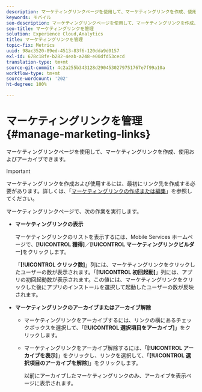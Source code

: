 ```yaml
---
description: マーケティングリンクページを使用して、マーケティングリンクを作成、使用およびアーカイブできます。
keywords: モバイル
seo-description: マーケティングリンクページを使用して、マーケティングリンクを作成、使用およびアーカイブできます。
seo-title: マーケティングリンクを管理
solution: Experience Cloud,Analytics
title: マーケティングリンクを管理
topic-fix: Metrics
uuid: 98ac3520-89ed-4513-83f6-120dda9d0157
exl-id: 678c18fe-b282-4eab-a248-e00dfd53cecd
translation-type: tm+mt
source-git-commit: 4c2a255b343128d2904530279751767e7f99a10a
workflow-type: tm+mt
source-wordcount: '202'
ht-degree: 100%

---
```


# マーケティングリンクを管理 {#manage-marketing-links}

マーケティングリンクページを使用して、マーケティングリンクを作成、使用およびアーカイブできます。

>[!IMPORTANT]
>
>マーケティングリンクを作成および使用するには、最初にリンク先を作成する必要があります。詳しくは、「[マーケティングリンクの作成または編集](/help/using/acquisition-main/c-marketing-links-builder/t-create-edit-adobe-links/t-create-edit-adobe-links.md)」を参照してください。

マーケティングリンクページで、次の作業を実行します。

* **マーケティングリンクの表示**

   マーケティングリンクのリストを表示するには、Mobile Services ホームページで、**[!UICONTROL 獲得]**／**[!UICONTROL マーケティングリンクビルダー]**&#x200B;をクリックします。

   「**[!UICONTROL クリック数]**」列には、マーケティングリンクをクリックしたユーザーの数が表示されます。「**[!UICONTROL 初回起動]**」列には、アプリの初回起動数が表示されます。この値には、マーケティングリンクをクリックした後にアプリのインストールを選択して起動したユーザーの数が反映されます。

* **マーケティングリンクのアーカイブまたはアーカイブ解除**

   * マーケティングリンクをアーカイブするには、リンクの横にあるチェックボックスを選択して、「**[!UICONTROL 選択項目をアーカイブ]**」をクリックします。
   * マーケティングリンクをアーカイブ解除するには、「**[!UICONTROL アーカイブを表示]**」をクリックし、リンクを選択して、「**[!UICONTROL 選択項目のアーカイブを解除]**」をクリックします。

      以前にアーカイブしたマーケティングリンクのみ、アーカイブを表示ページに表示されます。
